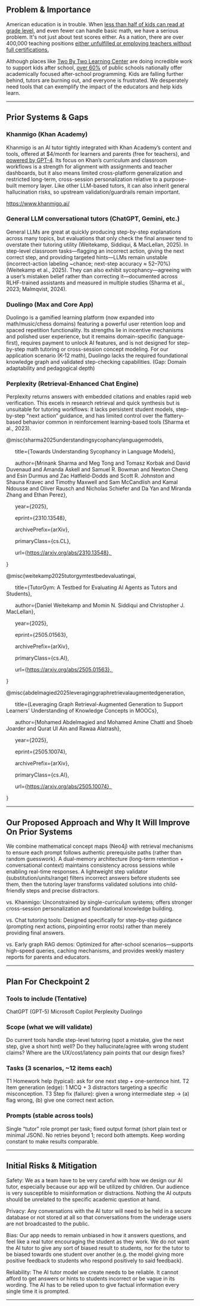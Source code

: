 ## Problem & Importance

American education is in trouble. When [less than half of kids can read at grade level,](https://caaspp-elpac.ets.org/caaspp/DashViewReportSB?ps=true&lstTestYear=2024&lstTestType=B&lstGroup=1&lstSubGroup=1&lstSchoolType=A&lstGrade=13&lstCounty=00&lstDistrict=00000&lstSchool=0000000) and even fewer can handle basic math, we have a serious problem. It's not just about test scores either. As a nation, there are over 400,000 teaching positions [either unfulfilled or employing teachers without full certifications.](https://learningpolicyinstitute.org/product/state-teacher-shortages-vacancy-resource-tool-2024)

Although places like [Two By Two Learning Center](https://www.twobytwolearningcenters.com) are doing incredible work to support kids after school, [over 60%](https://nces.ed.gov/surveys/spp/results.asp) of public schools nationally offer academically focused after-school programming. Kids are falling further behind, tutors are burning out, and everyone is frustrated. We desperately need tools that can exemplify the impact of the educators and help kids learn.

---

## Prior Systems & Gaps

### Khanmigo (Khan Academy)

Khanmigo is an AI tutor tightly integrated with Khan Academy’s content and tools, offered at $4/month for learners and parents (free for teachers), and [powered by GPT-4](https://www.khanmigo.ai/parents?utm_source=chatgpt.com). Its focus on Khan’s curriculum and classroom workflows is a strength for alignment with assignments and teacher dashboards, but it also means limited cross-platform generalization and restricted long-term, cross-session personalization relative to a purpose-built memory layer. Like other LLM-based tutors, it can also inherit general hallucination risks, so upstream validation/guardrails remain important. 

https://www.khanmigo.ai/

### General LLM conversational tutors (ChatGPT, Gemini, etc.)

General LLMs are great at quickly producing step-by-step explanations across many topics, but evaluations that only check the final answer tend to overstate their tutoring utility (Weitekamp, Siddiqui, & MacLellan, 2025). In step-level classroom tasks—flagging an incorrect action, giving the next correct step, and providing targeted hints—LLMs remain unstable (incorrect-action labeling ~chance; next-step accuracy ≈ 52–70%) (Weitekamp et al., 2025). They can also exhibit sycophancy—agreeing with a user’s mistaken belief rather than correcting it—documented across RLHF-trained assistants and measured in multiple studies (Sharma et al., 2023; Malmqvist, 2024).  
  
### Duolingo (Max and Core App)
Duolingo is a gamified learning platform (now expanded into math/music/chess domains) featuring a powerful user retention loop and spaced repetition functionality. Its strengths lie in incentive mechanisms and polished user experience, but it remains domain-specific (language-first), requires payment to unlock AI features, and is not designed for step-by-step math tutoring or cross-session concept modeling. For our application scenario (K-12 math), Duolingo lacks the required foundational knowledge graph and validated step-checking capabilities. (Gap: Domain adaptability and pedagogical depth)

### Perplexity (Retrieval-Enhanced Chat Engine)
Perplexity returns answers with embedded citations and enables rapid web verification. This excels in research retrieval and quick synthesis but is unsuitable for tutoring workflows: it lacks persistent student models, step-by-step “next action” guidance, and has limited control over the flattery-based behavior common in reinforcement learning-based tools (Sharma et al., 2023). 


@misc{sharma2025understandingsycophancylanguagemodels,

      title={Towards Understanding Sycophancy in Language Models}, 

      author={Mrinank Sharma and Meg Tong and Tomasz Korbak and David Duvenaud and Amanda Askell and Samuel R. Bowman and Newton Cheng and Esin Durmus and Zac Hatfield-Dodds and Scott R. Johnston and Shauna Kravec and Timothy Maxwell and Sam McCandlish and Kamal Ndousse and Oliver Rausch and Nicholas Schiefer and Da Yan and Miranda Zhang and Ethan Perez},

      year={2025},

      eprint={2310.13548},

      archivePrefix={arXiv},

      primaryClass={cs.CL},

      url={https://arxiv.org/abs/2310.13548}, 

}

  

@misc{weitekamp2025tutorgymtestbedevaluatingai,

      title={TutorGym: A Testbed for Evaluating AI Agents as Tutors and Students}, 

      author={Daniel Weitekamp and Momin N. Siddiqui and Christopher J. MacLellan},

      year={2025},

      eprint={2505.01563},

      archivePrefix={arXiv},

      primaryClass={cs.AI},

      url={https://arxiv.org/abs/2505.01563}, 

}

  

@misc{abdelmagied2025leveraginggraphretrievalaugmentedgeneration,

      title={Leveraging Graph Retrieval-Augmented Generation to Support Learners' Understanding of Knowledge Concepts in MOOCs}, 

      author={Mohamed Abdelmagied and Mohamed Amine Chatti and Shoeb Joarder and Qurat Ul Ain and Rawaa Alatrash},

      year={2025},

      eprint={2505.10074},

      archivePrefix={arXiv},

      primaryClass={cs.AI},

      url={https://arxiv.org/abs/2505.10074}, 

}

---

## Our Proposed Approach and Why It Will Improve On Prior Systems

We combine mathematical concept maps (Neo4j) with retrieval mechanisms to ensure each prompt follows authentic prerequisite paths (rather than random guesswork). A dual-memory architecture (long-term retention + conversational context) maintains consistency across sessions while enabling real-time responses. A lightweight step validator (substitution/units/range) filters incorrect answers before students see them, then the tutoring layer transforms validated solutions into child-friendly steps and precise distractors. 

vs. Khanmigo: Unconstrained by single-curriculum systems; offers stronger cross-session personalization and foundational knowledge building. 

vs. Chat tutoring tools: Designed specifically for step-by-step guidance (prompting next actions, pinpointing error roots) rather than merely providing final answers. 

vs. Early graph RAG demos: Optimized for after-school scenarios—supports high-speed queries, caching mechanisms, and provides weekly mastery reports for parents and educators.

---

## Plan For Checkpoint 2

### Tools to include (Tentative)
ChatGPT (GPT-5) 
Microsoft Copilot 
Perplexity
Duolingo
### Scope (what we will validate)
Do current tools handle step-level tutoring (spot a mistake, give the next step, give a short hint) well?
Do they hallucinate/agree with wrong student claims?
Where are the UX/cost/latency pain points that our design fixes?

### Tasks (3 scenarios, ~12 items each)
T1 Homework help (typical): ask for one next step + one-sentence hint.
T2 Item generation (edge): 1 MCQ + 3 distractors targeting a specific misconception.
T3 Step fix (failure): given a wrong intermediate step → (a) flag wrong, (b) give one correct next action.

### Prompts (stable across tools)
Single “tutor” role prompt per task; fixed output format (short plain text or minimal JSON).
No retries beyond 1; record both attempts.
Keep wording constant to make results comparable.

---

## Initial Risks & Mitigation

Safety: We as a team have to be very careful with how we design our AI tutor, especially because our app will be utilized by children. Our audience is very susceptible to misinformation or distractions. Nothing the AI outputs should be unrelated to the specific academic question at hand. 

Privacy: Any conversations with the AI tutor will need to be held in a secure database or not stored at all so that conversations from the underage users are not broadcasted to the public. 

Bias: Our app needs to remain unbiased in how it answers questions, and feel like a real tutor encouraging the student as they work. We do not want the AI tutor to give any sort of biased result to students, nor for the tutor to be biased towards one student over another (e.g. the model giving more positive feedback to students who respond positively to said feedback).

Reliability: The AI tutor model we create needs to be reliable. It cannot afford to get answers or hints to students incorrect or be vague in its wording. The AI has to be relied upon to give factual information every single time it is prompted. 

---
